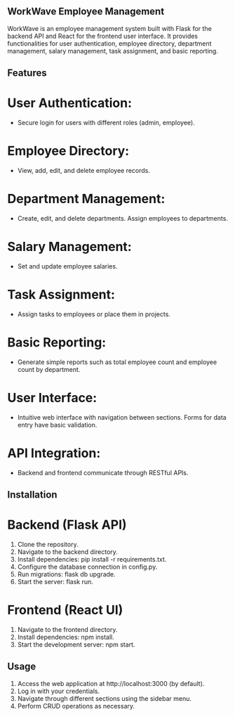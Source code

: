 
## WorkWave Employee Management
WorkWave is an employee management system built with Flask for the backend API and React for the frontend user interface. It provides functionalities for user authentication, employee directory, department management, salary management, task assignment, and basic reporting.

## Features
# User Authentication:
- Secure login for users with different roles (admin, employee).
# Employee Directory:
- View, add, edit, and delete employee records.
# Department Management:
- Create, edit, and delete departments. Assign employees to departments.
# Salary Management:
- Set and update employee salaries.
# Task Assignment:
- Assign tasks to employees or place them in projects.
# Basic Reporting:
- Generate simple reports such as total employee count and employee count by department.
# User Interface: 
- Intuitive web interface with navigation between sections. Forms for data entry have basic validation.
# API Integration:
- Backend and frontend communicate through RESTful APIs.
## Installation
# Backend (Flask API)
1. Clone the repository.
2. Navigate to the backend directory.
3. Install dependencies: pip install -r requirements.txt.
4. Configure the database connection in config.py.
5. Run migrations: flask db upgrade.
6. Start the server: flask run.
# Frontend (React UI)
1. Navigate to the frontend directory.
2. Install dependencies: npm install.
3. Start the development server: npm start.
## Usage
1. Access the web application at http://localhost:3000 (by default).
2. Log in with your credentials.
3. Navigate through different sections using the sidebar menu.
4. Perform CRUD operations as necessary.